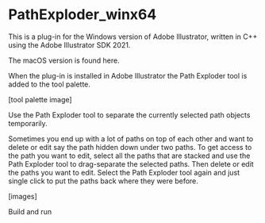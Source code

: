 ﻿# PathExploder_winx64
This is a plug-in for the Windows version of Adobe Illustrator, written in C++ using the Adobe Illustrator SDK 2021. 

The macOS version is found here.

When the plug-in is installed in Adobe Illustrator the Path Exploder tool is added to the tool palette. 

[tool palette image]

Use the Path Exploder tool to separate the currently selected path objects temporarily. 

Sometimes you end up with a lot of paths on top of each other and want to delete or edit say the path hidden down under two paths. To get access to the path you want to edit, select all the paths that are stacked and use the Path Exploder tool to drag-separate the selected paths. Then delete or edit the paths you want to edit. Select the Path Exploder tool again and just single click to put the paths back where they were before.

[images]

Build and run

